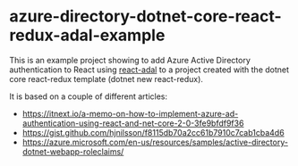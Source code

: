 # azure-directory-dotnet-core-react-redux-adal-example

This is an example project showing to add Azure Active Directory authentication to React using [react-adal](https://github.com/salvoravida/react-adal) to a project created with the dotnet core react-redux template (dotnet new react-redux).

It is based on a couple of different articles:
* https://itnext.io/a-memo-on-how-to-implement-azure-ad-authentication-using-react-and-net-core-2-0-3fe9bfdf9f36
* https://gist.github.com/hjnilsson/f8115db70a2cc61b7910c7cab1cba4d6
* https://azure.microsoft.com/en-us/resources/samples/active-directory-dotnet-webapp-roleclaims/

